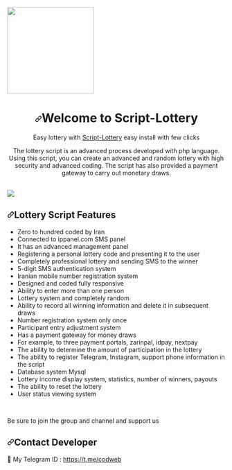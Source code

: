 <a href="https://github.com/RezaValikhani/Script-Lottery">
    <themed-picture data-catalyst-inline="true"><picture>
      <source media="(prefers-color-scheme: dark)" srcset="https://user-images.githubusercontent.com/27927279/227711552-d2bc1089-5666-477b-9be7-d7e50a5286dc.png">
      <img width="200" height="200" src="https://rezavalikhani.ir/github/icon0.png">
    </picture></themed-picture>
  </a>
</p>
<h1 align="center" tabindex="-1" dir="auto"><a id="user-content-welcome-to-lottery" class="anchor" aria-hidden="true" href="#welcome-to-lottery"><svg class="octicon octicon-link" viewBox="0 0 16 16" version="1.1" width="16" height="16" aria-hidden="true"><path d="m7.775 3.275 1.25-1.25a3.5 3.5 0 1 1 4.95 4.95l-2.5 2.5a3.5 3.5 0 0 1-4.95 0 .751.751 0 0 1 .018-1.042.751.751 0 0 1 1.042-.018 1.998 1.998 0 0 0 2.83 0l2.5-2.5a2.002 2.002 0 0 0-2.83-2.83l-1.25 1.25a.751.751 0 0 1-1.042-.018.751.751 0 0 1-.018-1.042Zm-4.69 9.64a1.998 1.998 0 0 0 2.83 0l1.25-1.25a.751.751 0 0 1 1.042.018.751.751 0 0 1 .018 1.042l-1.25 1.25a3.5 3.5 0 1 1-4.95-4.95l2.5-2.5a3.5 3.5 0 0 1 4.95 0 .751.751 0 0 1-.018 1.042.751.751 0 0 1-1.042.018 1.998 1.998 0 0 0-2.83 0l-2.5 2.5a1.998 1.998 0 0 0 0 2.83Z"></path></svg></a>Welcome to Script-Lottery</h1>
<p align="center" dir="auto">
Easy lottery with <a href="https://github.com/RezaValikhani/Script-Lottery">Script-Lottery</a> easy install with few clicks
</p>
<p align="center" dir="auto">
The lottery script is an advanced process developed with php language. Using this script, you can create an advanced and random lottery with high security and advanced coding. The script has also provided a payment gateway to carry out monetary draws.
</p><br>
<source media="(prefers-color-scheme: dark)" srcset="https://user-images.githubusercontent.com/27927279/227711552-d2bc1089-5666-477b-9be7-d7e50a5286dc.png">
<img  src="https://rezavalikhani.ir/github/caver02.jpg">
<br>
<h2 tabindex="-1" dir="auto"><a id="user-content-Script-facilities" class="anchor" aria-hidden="true" href="#Script-facilities"><svg class="octicon octicon-link" viewBox="0 0 16 16" version="1.1" width="16" height="16" aria-hidden="true"><path d="m7.775 3.275 1.25-1.25a3.5 3.5 0 1 1 4.95 4.95l-2.5 2.5a3.5 3.5 0 0 1-4.95 0 .751.751 0 0 1 .018-1.042.751.751 0 0 1 1.042-.018 1.998 1.998 0 0 0 2.83 0l2.5-2.5a2.002 2.002 0 0 0-2.83-2.83l-1.25 1.25a.751.751 0 0 1-1.042-.018.751.751 0 0 1-.018-1.042Zm-4.69 9.64a1.998 1.998 0 0 0 2.83 0l1.25-1.25a.751.751 0 0 1 1.042.018.751.751 0 0 1 .018 1.042l-1.25 1.25a3.5 3.5 0 1 1-4.95-4.95l2.5-2.5a3.5 3.5 0 0 1 4.95 0 .751.751 0 0 1-.018 1.042.751.751 0 0 1-1.042.018 1.998 1.998 0 0 0-2.83 0l-2.5 2.5a1.998 1.998 0 0 0 0 2.83Z"></path></svg></a>Lottery Script Features</h2>
<ul dir="auto">
<li>Zero to hundred coded by Iran</li>
<li>Connected to ippanel.com SMS panel</li>
<li>It has an advanced management panel</li>
<li>Registering a personal lottery code and presenting it to the user</li>
<li>Completely professional lottery and sending SMS to the winner</li>
<li>5-digit SMS authentication system</li>
<li>Iranian mobile number registration system</li>
<li>Designed and coded fully responsive</li>
<li>Ability to enter more than one person</li>
<li>Lottery system and completely random</li>
<li>Ability to record all winning information and delete it in subsequent draws</li>
<li>Number registration system only once</li>
<li>Participant entry adjustment system</li>
<li>Has a payment gateway for money draws</li>
<li>For example, to three payment portals, zarinpal, idpay, nextpay</li>
<li>The ability to determine the amount of participation in the lottery</li>
<li>The ability to register Telegram, Instagram, support phone information in the script</li>
<li>Database system Mysql</li>
<li>Lottery income display system, statistics, number of winners, payouts</li>
<li>The ability to reset the lottery</li>
<li>User status viewing system</li>
</ul>
<br>
<p dir="auto">Be sure to join the group and channel and support us</p>
<h2 tabindex="-1" dir="auto"><a id="user-content-contact-developer" class="anchor" aria-hidden="true" href="#contact-developer"><svg class="octicon octicon-link" viewBox="0 0 16 16" version="1.1" width="16" height="16" aria-hidden="true"><path d="m7.775 3.275 1.25-1.25a3.5 3.5 0 1 1 4.95 4.95l-2.5 2.5a3.5 3.5 0 0 1-4.95 0 .751.751 0 0 1 .018-1.042.751.751 0 0 1 1.042-.018 1.998 1.998 0 0 0 2.83 0l2.5-2.5a2.002 2.002 0 0 0-2.83-2.83l-1.25 1.25a.751.751 0 0 1-1.042-.018.751.751 0 0 1-.018-1.042Zm-4.69 9.64a1.998 1.998 0 0 0 2.83 0l1.25-1.25a.751.751 0 0 1 1.042.018.751.751 0 0 1 .018 1.042l-1.25 1.25a3.5 3.5 0 1 1-4.95-4.95l2.5-2.5a3.5 3.5 0 0 1 4.95 0 .751.751 0 0 1-.018 1.042.751.751 0 0 1-1.042.018 1.998 1.998 0 0 0-2.83 0l-2.5 2.5a1.998 1.998 0 0 0 0 2.83Z"></path></svg></a>Contact Developer</h2>
<g-emoji class="g-emoji" alias="gem" fallback-src="https://github.githubassets.com/images/icons/emoji/unicode/1f48e.png">💎</g-emoji> My Telegram ID : <a href="https://t.me/codweb" rel="nofollow">https://t.me/codweb</a></p>
<br>
